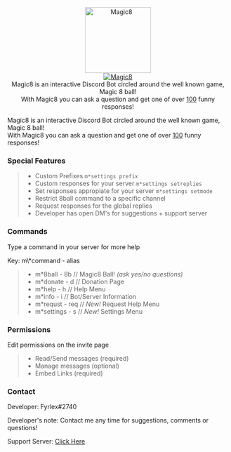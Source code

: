 <div align="center">
<img src="https://i.imgur.com/5zAi5QU.png" width="150" height="150" alt="Magic8" class="center">
<br>
<a href="https://top.gg/bot/484148705507934208" >
  <img src="https://top.gg/api/widget/484148705507934208.svg?usernamecolor=9a00ff&topcolor=1F1F1F" alt="Magic8" />
</a><br>
</div>


<div align="center">
  Magic8 is an interactive Discord Bot circled around the well known game, Magic 8 ball!<br>
  With Magic8 you can ask a question and get one of over <u>100</u> funny responses!
</div>

  Magic8 is an interactive Discord Bot circled around the well known game, Magic 8 ball!<br>
  With Magic8 you can ask a question and get one of over <u>100</u> funny responses!


### Special Features
> - Custom Prefixes `m*settings prefix`
> - Custom responses for your server `m*settings setreplies`
> - Set responses appropiate for your server `m*settings setmode`
> - Restrict 8ball command to a specific channel
> - Request responses for the global replies
> - Developer has open DM's for suggestions + support server


### Commands 
<p>Type a command in your server for more help</p>
<p>Key: m\*command - alias</p>

> - m\*8ball - 8b // Magic8 Ball! *(ask yes/no questions)*
> - m\*donate - d // Donation Page
> - m\*help - h // Help Menu
> - m\*info - i // Bot/Server Information
> - m\*requst - req // *New!* Request Help Menu
> - m\*settings - s // *New!* Settings Menu


### Permissions
<p>Edit permissions on the invite page</p>

> - Read/Send messages (required)
> - Manage messages (optional)
> - Embed Links (required)


### Contact
Developer: Fyrlex#2740

Developer's note: Contact me any time for suggestions, comments or questions!

Support Server: [Click Here](https://dicsord.gg/MYKfu5Q)